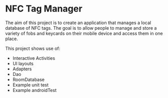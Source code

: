 # NFC Tag Manager
The aim of this project is to create an application that manages a local database of NFC tags. 
The goal is to allow people to manage and store a variety of fobs and keycards on their mobile device and access them in one place.

This project shows use of:
* Interactive Activities
* UI layouts
* Adapters
* Dao
* RoomDatabase
* Example unit test
* Example androidTest
